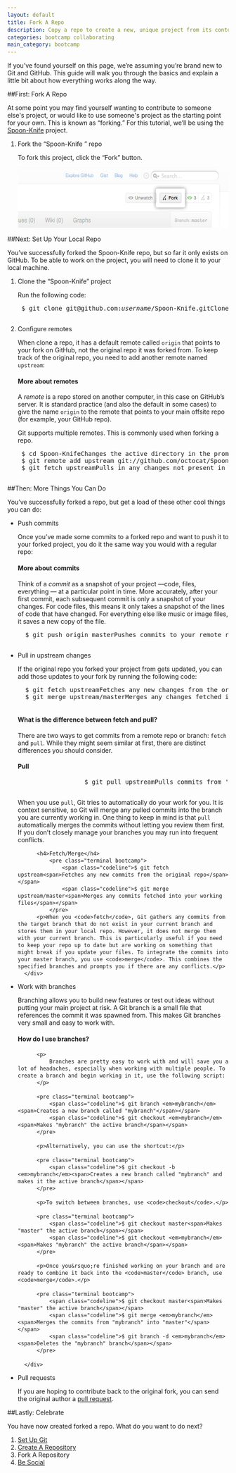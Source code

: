 ```yaml
---
layout: default
title: Fork A Repo
description: Copy a repo to create a new, unique project from its contents.
categories: bootcamp collaborating
main_category: bootcamp
---
```


<span class="intro">If you&rsquo;ve found yourself on this page, we&rsquo;re assuming you&rsquo;re brand new to Git and GitHub. This guide will walk you through the basics and explain a little bit about how everything works along the way.</span>

##<span>First:</span> Fork A Repo

At some point you may find yourself wanting to contribute to someone else's project, or would like to use someone's project as the starting point for your own. This is known as &ldquo;forking.&rdquo; For this tutorial, we&rsquo;ll be using the <a href="https://github.com/octocat/Spoon-Knife" target="_blank">Spoon-Knife</a> project.

1. <span class="step-title">Fork the &ldquo;Spoon-Knife &rdquo; repo</span>

	To fork this project, click the &ldquo;Fork&rdquo; button.
	
	<img src="/images/bootcamp/bootcamp_3_fork.jpg" width="558" height="137" alt="Click &ldquo;Fork"  />

##Next: Set Up Your Local Repo

You&rsquo;ve successfully forked the Spoon-Knife repo, but so far it only exists on GitHub. To be able to work on the project, you will need to clone it to your local machine.

1. <span class="step-title">Clone the &ldquo;Spoon-Knife&rdquo; project</span>

	Run the following code:
	
	<pre class="terminal bootcamp">
	<span class="codeline">$ git clone git@github.com:<em>username</em>/Spoon-Knife.git<span>Clones your copy of the repo into the current directory in terminal</span></span>
	</pre>

2. <span class="step-title">Configure remotes</span>

	When clone a repo, it has a default remote called `origin` that points to your fork on GitHub, not the original repo it was forked from. To keep track of the original repo, you need to add another remote named `upstream`:
	
	<div class="more-info">
		<h4 class="compressed">More about remotes</h4>
		<div class="more-content">
			<p>
				A <em>remote</em> is a repo stored on another computer, in this case on GitHub&rsquo;s server. It is standard practice (and also the default in some cases) to give the name <code>origin</code> to the remote that points to your main offsite repo (for example, your GitHub repo).
			</p>
			<p>
				Git supports multiple remotes. This is commonly used when forking a repo.
			</p>
		</div>
	</div>
	
	<pre class="terminal bootcamp">
	<span class="codeline">$ cd Spoon-Knife<span>Changes the active directory in the prompt to the newly cloned "Spoon-Knife" directory</span></span>
	<span class="codeline">$ git remote add upstream git://github.com/octocat/Spoon-Knife.git<span>Assigns the original repo to a remote called "upstream"</span></span>
	<span class="codeline">$ git fetch upstream<span>Pulls in any changes not present in your local repository, but doesn't modify your working files</span></span>
	</pre>

##<span>Then:</span> More Things You Can Do

You&rsquo;ve successfully forked a repo, but get a load of these other cool things you can do:

- <span class="step-title">Push commits</span>

	Once you&rsquo;ve made some commits to a forked repo and want to push it to your forked project, you do it the same way you would with a regular repo:
	
	<div class="more-info">
		<h4 class="compressed">More about commits</h4>
		<div class="more-content">
			<p>
				Think of a <em>commit</em> as a snapshot of your project &mdash;code, files, everything &mdash; at a particular point in time. More accurately, after your first commit, each subsequent commit is only a snapshot of your changes. For code files, this means it only takes a snapshot of the lines of code that have changed. For everything else like music or image files, it saves a new copy of the file.
			</p>
		</div>
	</div>
	
	<pre class="terminal bootcamp">
	<span class="codeline">$ git push origin master<span>Pushes commits to your remote repo stored on GitHub</span></span>
	</pre>

- <span class="step-title">Pull in upstream changes</span>

	If the original repo you forked your project from gets updated, you can add those updates to your fork by running the following code:
	
	<pre class="terminal bootcamp">
	<span class="codeline">$ git fetch upstream<span>Fetches any new changes from the original repo</span></span>
	<span class="codeline">$ git merge upstream/master<span>Merges any changes fetched into your working files</span></span>
	</pre>
	
	<div class="more-info">
		<h4 class="compressed">What is the difference between fetch and pull?</h4>
		<div class="more-content">
			<p>
				There are two ways to get commits from a remote repo or branch: <code>fetch</code> and <code>pull</code>. While they might seem similar at first, there are distinct differences you should consider.
			</p>
			<h4>Pull</h4>
				<pre class="terminal bootcamp">
					<span class="codeline">$ git pull upstream<span>Pulls commits from 'upstream' and adds them to the local repo</span></span>
				</pre>
			<p>When you use <code>pull</code>, Git tries to automatically do your work for you. It is context sensitive, so Git will merge any pulled commits into the branch you are currently working in. One thing to keep in mind is that <code>pull</code> automatically merges the commits without letting you review them first. If you don&rsquo;t closely manage your branches you may run into frequent conflicts.</p>
			
			<h4>Fetch/Merge</h4>
				<pre class="terminal bootcamp">
					<span class="codeline">$ git fetch upstream<span>Fetches any new commits from the original repo</span></span>
					<span class="codeline">$ git merge upstream/master<span>Merges any commits fetched into your working files</span></span>
				</pre>
			<p>When you <code>fetch</code>, Git gathers any commits from the target branch that do not exist in your current branch and stores them in your local repo. However, it does not merge them with your current branch. This is particularly useful if you need to keep your repo up to date but are working on something that might break if you update your files. To integrate the commits into your master branch, you use <code>merge</code>. This combines the specified branches and prompts you if there are any conflicts.</p>
		</div>
	</div>
	
- <span class="step-title">Work with branches</span>

	Branching allows you to build new features or test out ideas without putting your main project at risk. A Git branch is a small file that references the commit it was spawned from. This makes Git branches very small and easy to work with.
	
	<div class="more-info">
		<h4 class="compressed">How do I use branches?</h4>
		<div class="more-content">
			
			<p>
				Branches are pretty easy to work with and will save you a lot of headaches, especially when working with multiple people. To create a branch and begin working in it, use the following script:
			</p>
			
			<pre class="terminal bootcamp">
				<span class="codeline">$ git branch <em>mybranch</em><span>Creates a new branch called "mybranch"</span></span>
				<span class="codeline">$ git checkout <em>mybranch</em><span>Makes "mybranch" the active branch</span></span>
			</pre>
			
			<p>Alternatively, you can use the shortcut:</p>
			
			<pre class="terminal bootcamp">
				<span class="codeline">$ git checkout -b <em>mybranch</em><span>Creates a new branch called "mybranch" and makes it the active branch</span></span>
			</pre>
			
			<p>To switch between branches, use <code>checkout</code>.</p>
			
			<pre class="terminal bootcamp">
				<span class="codeline">$ git checkout master<span>Makes "master" the active branch</span></span>
				<span class="codeline">$ git checkout <em>mybranch</em><span>Makes "mybranch" the active branch</span></span>
			</pre>
			
			<p>Once you&rsquo;re finished working on your branch and are ready to combine it back into the <code>master</code> branch, use <code>merge</code>.</p>
			
			<pre class="terminal bootcamp">
				<span class="codeline">$ git checkout master<span>Makes "master" the active branch</span></span>
				<span class="codeline">$ git merge <em>mybranch</em><span>Merges the commits from "mybranch" into "master"</span></span>
				<span class="codeline">$ git branch -d <em>mybranch</em><span>Deletes the "mybranch" branch</span></span>
			</pre>
			
		</div>
	</div>

	
- <span class="step-title">Pull requests</span>

	If you are hoping to contribute back to the original fork, you can send the original author a [pull request](/pull-requests/).

##<span>Lastly:</span> Celebrate

You have now created forked a repo. What do you want to do next?

<ol class="next-steps">
<li><a href="/set-up-git-redirect/">Set Up Git</a></li>
<li><a href="/create-a-repo/">Create A Repository</a></li>
<li>Fork A Repository</li>
<li><a href="/be-social/">Be Social</a></li>
</ol> 